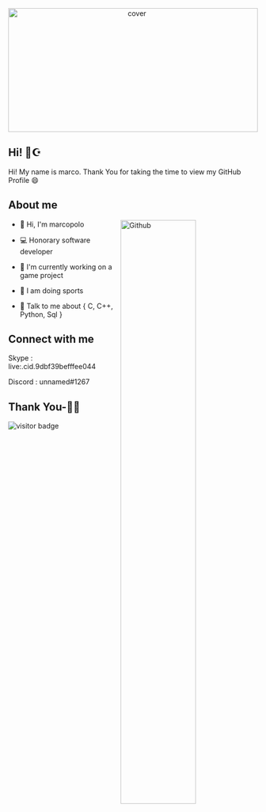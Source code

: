 <div align="center">
<img width="100%" height = "250px" src="https://technosoftacademy.io/wp-content/uploads/2018/08/web-developement-banner.png" alt="cover" />
</div>

## Hi! 👋☪
Hi! My name is marco. Thank You for taking the time to view my GitHub Profile 😄

## About me
<img width="55%" align="right" alt="Github" src="https://raw.githubusercontent.com/onimur/.github/master/.resources/git-header.svg" />

- 👋 Hi, I'm marcopolo

- 💻 Honorary software developer 

- 🔭 I'm currently working on a game project

- 💪 I am doing sports 

- 💬 Talk to me about { C, C++, Python, Sql }

## Connect with me

Skype	: live:.cid.9dbf39befffee044

Discord	: unnamed#1267

## Thank You-🙏🏼

<p>
<img src="https://visitor-badge.laobi.icu/badge?page_id=HackerWaSi" alt="visitor badge"/>
</p>
